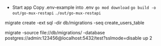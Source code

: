 * Start app
Copy .env-example into .env
``go mod download``
``go build -o out/go-mux-restapi``
``./out/go-mux-restapi``


migrate create -ext sql -dir db/migrations -seq create_users_table

migrate -source file://db/migrations/ -database postgres://admin:123456@localhost:5432/test?sslmode=disable up 2

